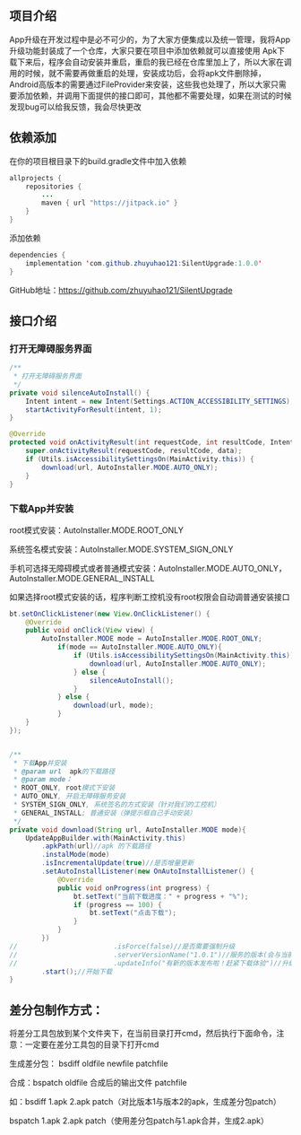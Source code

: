 ## 项目介绍

App升级在开发过程中是必不可少的，为了大家方便集成以及统一管理，我将App升级功能封装成了一个仓库，大家只要在项目中添加依赖就可以直接使用
Apk下载下来后，程序会自动安装并重启，重启的我已经在仓库里加上了，所以大家在调用的时候，就不需要再做重启的处理，安装成功后，会将apk文件删除掉，Android高版本的需要通过FileProvider来安装，这些我也处理了，所以大家只需要添加依赖，并调用下面提供的接口即可，其他都不需要处理，如果在测试的时候发现bug可以给我反馈，我会尽快更改

## 依赖添加
在你的项目根目录下的build.gradle文件中加入依赖
``` java
allprojects {
    repositories {
        ...
        maven { url "https://jitpack.io" }
    }
}
```
添加依赖
``` java
dependencies {
    implementation 'com.github.zhuyuhao121:SilentUpgrade:1.0.0'
}
```

GitHub地址：https://github.com/zhuyuhao121/SilentUpgrade


## 接口介绍

### 打开无障碍服务界面


``` java
/**
 * 打开无障碍服务界面
 */
private void silenceAutoInstall() {
    Intent intent = new Intent(Settings.ACTION_ACCESSIBILITY_SETTINGS);
    startActivityForResult(intent, 1);
}

@Override
protected void onActivityResult(int requestCode, int resultCode, Intent data) {
    super.onActivityResult(requestCode, resultCode, data);
    if (Utils.isAccessibilitySettingsOn(MainActivity.this)) {
        download(url, AutoInstaller.MODE.AUTO_ONLY);
    }
}
```

### 下载App并安装

root模式安装：AutoInstaller.MODE.ROOT_ONLY

系统签名模式安装：AutoInstaller.MODE.SYSTEM_SIGN_ONLY

手机可选择无障碍模式或者普通模式安装：AutoInstaller.MODE.AUTO_ONLY，AutoInstaller.MODE.GENERAL_INSTALL

如果选择root模式安装的话，程序判断工控机没有root权限会自动调普通安装接口

``` java
bt.setOnClickListener(new View.OnClickListener() {
    @Override
    public void onClick(View view) {
        AutoInstaller.MODE mode = AutoInstaller.MODE.ROOT_ONLY;
            if(mode == AutoInstaller.MODE.AUTO_ONLY){
                if (Utils.isAccessibilitySettingsOn(MainActivity.this)) {
                    download(url, AutoInstaller.MODE.AUTO_ONLY);
                } else {
                    silenceAutoInstall();
                }
            } else {
                download(url, mode);
            }
    }
});


/**
 * 下载App并安装
 * @param url  apk的下载路径
 * @param mode：
 * ROOT_ONLY, root模式下安装
 * AUTO_ONLY, 开启无障碍服务安装
 * SYSTEM_SIGN_ONLY, 系统签名的方式安装（针对我们的工控机）
 * GENERAL_INSTALL; 普通安装（弹提示框自己手动安装）
 */
private void download(String url, AutoInstaller.MODE mode){
    UpdateAppBuilder.with(MainActivity.this)
        .apkPath(url)//apk 的下载路径
        .instalMode(mode)
        .isIncrementalUpdate(true)//是否增量更新
        .setAutoInstallListener(new OnAutoInstallListener() {
            @Override
            public void onProgress(int progress) {
                bt.setText("当前下载进度：" + progress + "%");
                if (progress == 100) {
                    bt.setText("点击下载");
                }
            }
        })
//                        .isForce(false)//是否需要强制升级
//                        .serverVersionName("1.0.1")//服务的版本(会与当前应用的版本号进行比较)
//                        .updateInfo("有新的版本发布啦！赶紧下载体验")//升级版本信息
        .start();//开始下载
}
```

## 差分包制作方式：

将差分工具包放到某个文件夹下，在当前目录打开cmd，然后执行下面命令，注意：一定要在差分工具包的目录下打开cmd

生成差分包： bsdiff oldfile newfile patchfile

合成：bspatch oldfile 合成后的输出文件 patchfile

如：bsdiff 1.apk 2.apk patch（对比版本1与版本2的apk，生成差分包patch）

bspatch 1.apk 2.apk patch（使用差分包patch与1.apk合并，生成2.apk）

